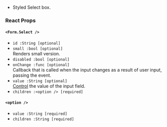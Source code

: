 * Styled Select box.

### React Props

#### `<Form.Select />`
* `id :String [optional]`
* `small :bool [optional]`  
Renders small version.
* `disabled :bool [optional]`
* `onChange :func [optional]`  
Callback that is called when the input changes as a result of user input, passing the event.
* `value :String [optional]`  
[Control](https://facebook.github.io/react/docs/forms.html#controlled-components) the value of the input field.
* `children :<option /> [required]`

#### `<option />`
* `value :String [required]`
* `children :String [required]`  
